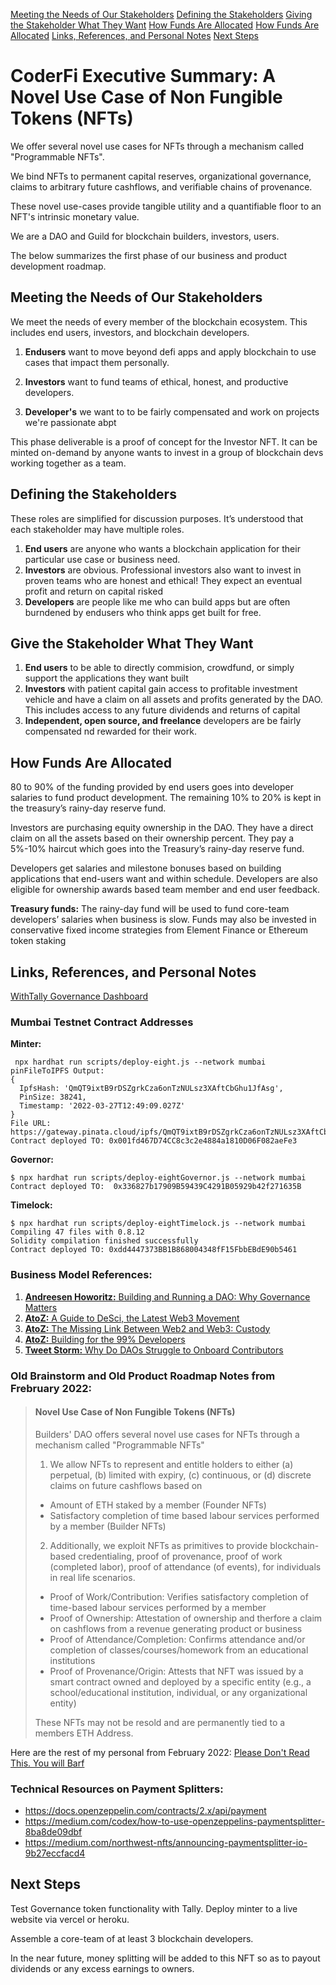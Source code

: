 
[Meeting the Needs of Our Stakeholders](#meeting-the-needs-of-our-stakeholders)
[Defining the Stakeholders](https://github.com/codesport/programmable-nfts#defining-the-stakeholders)
[Giving the Stakeholder What They Want](#giving-the-stakeholder-what-they-want)
[How Funds Are Allocated](https://github.com/codesport/programmable-nfts#how-funds-are-allocated)
[How Funds Are Allocated](https://github.com/codesport/programmable-nfts/blob/master/README.md#how-funds-are-allocated)
[Links, References, and Personal Notes](https://github.com/codesport/programmable-nfts/blob/master/README.md#links-references-and-personal-notes)
[Next Steps](https://github.com/codesport/programmable-nfts/blob/master/README.md#next-steps)

# CoderFi Executive Summary: A Novel Use Case of Non Fungible Tokens (NFTs)  

We offer several novel use cases for NFTs through a mechanism called "Programmable NFTs".

We bind NFTs to permanent capital reserves, organizational governance, claims to arbitrary future cashflows, and verifiable chains of provenance. 

These novel use-cases provide tangible utility and a quantifiable floor to an NFT's intrinsic monetary value.

We are a DAO and Guild for blockchain builders, investors, users. 

The below summarizes the first phase of our business and product development roadmap.
 
## Meeting the Needs of Our Stakeholders

We meet the needs of every member of the blockchain ecosystem. This includes end users, investors, and blockchain developers.  

1. **Endusers** want to move beyond defi apps and apply blockchain to use cases that impact them personally. 

2. **Investors** want to fund teams of ethical, honest, and productive developers. 

3. **Developer's** we want to to be fairly compensated and work on projects we're passionate abpt

This phase deliverable is a proof of concept for the Investor NFT.  It can be minted on-demand by anyone wants to invest in a group of blockchain devs working together as a team.  

## Defining the Stakeholders

These roles are simplified for discussion purposes. It’s understood that each stakeholder may have multiple roles.

1. **End users** are anyone who wants a blockchain application for their particular use case or business need.  
2. **Investors** are obvious. Professional investors also want to invest in proven teams who are honest and ethical! They expect an eventual profit and return on capital risked
3.  **Developers** are people like me who can build apps but are often burndened by endusers who think apps get built for free.

## Give the Stakeholder What They Want

1. **End users** to be able to directly commision, crowdfund, or simply support the applications they want built
2. **Investors** with patient capital gain access to profitable investment vehicle and have a claim on all assets and profits generated by the DAO. This includes access to any future dividends and returns of capital
3. **Independent, open source, and freelance** developers are be fairly compensated nd rewarded for their work.

## How Funds Are Allocated

80 to 90% of the funding provided by end users goes into developer salaries to fund product development.  The remaining 10% to 20% is kept in the treasury’s rainy-day reserve fund.

Investors are purchasing equity ownership in the DAO. They have a direct claim on all the assets based on their ownership percent. They pay a 5%-10% haircut which goes into the Treasury’s rainy-day reserve fund.

Developers get salaries and milestone bonuses based on building applications that end-users want and within schedule. Developers are also eligible for ownership awards based team member and end user feedback.

**Treasury funds:** The rainy-day fund will be used to fund core-team developers’ salaries  when business is slow. Funds may also be invested in conservative fixed income strategies from Element Finance or Ethereum  token staking


## Links, References, and Personal Notes

[WithTally Governance Dashboard](https://www.tally.xyz/governance/eip155:80001:0x336827b17909B59439C4291B05929b42f271635B) 

### Mumbai Testnet Contract Addresses

**Minter:**
```
 npx hardhat run scripts/deploy-eight.js --network mumbai
pinFileToIPFS Output:
{
  IpfsHash: 'QmQT9ixtB9rDSZgrkCza6onTzNULsz3XAftCbGhu1JfAsg',
  PinSize: 38241,
  Timestamp: '2022-03-27T12:49:09.027Z'
}
File URL: https://gateway.pinata.cloud/ipfs/QmQT9ixtB9rDSZgrkCza6onTzNULsz3XAftCbGhu1JfAsg
Contract deployed TO: 0x001fd467D74CC8c3c2e4884a1810D06F082aeFe3
```

**Governor:**
```
$ npx hardhat run scripts/deploy-eightGovernor.js --network mumbai
Contract deployed TO:  0x336827b17909B59439C4291B05929b42f271635B
```

**Timelock:**
```
$ npx hardhat run scripts/deploy-eightTimelock.js --network mumbai
Compiling 47 files with 0.8.12
Solidity compilation finished successfully
Contract deployed TO: 0xdd4447373BB1B868004348fF15FbbEBdE90b5461
```

### Business Model References:

1. [**Andreesen Howoritz:** Building and Running a DAO: Why Governance Matters](https://future.a16z.com/building-and-running-a-dao-why-governance-matters/)
2. [**AtoZ:** A Guide to DeSci, the Latest Web3 Movement](https://future.a16z.com/what-is-decentralized-science-aka-desci)
3. [**AtoZ:**  The Missing Link Between Web2 and Web3: Custody](https://future.a16z.com/missing-link-web2-web3-custody-wallets/)
4. [**AtoZ:**  Building for the 99% Developers](https://future.a16z.com/software-development-building-for-99-developers)
5. [**Tweet Storm:**  Why Do DAOs Struggle to Onboard Contributors](https://twitter.com/jkey_eth/status/1494390904005660675)

### Old Brainstorm and Old Product Roadmap Notes from Frebruary 2022:

> #### Novel Use Case of Non Fungible Tokens (NFTs)
>
> Builders' DAO offers several novel use cases for NFTs through a mechanism called "Programmable NFTs"
> 
> 1. We allow NFTs to represent and entitle holders to either (a) perpetual, (b) limited with expiry, (c) continuous, or (d) discrete claims on future cashflows based on
>
>   * Amount of ETH staked by a member (Founder NFTs)
>   * Satisfactory completion of time based labour services performed by a member (Builder NFTs)
>
> 2. Additionally, we exploit NFTs as primitives to provide blockchain-based credentialing, proof of provenance, proof of work (completed labor), proof of  attendance (of events), for individuals in real life scenarios.  
>
>   * Proof of Work/Contribution: Verifies satisfactory completion of time-based labour services performed by a member
>   * Proof of Ownership: Attestation of ownership and therfore a claim on cashflows from a revenue generating product or business
>   * Proof of Attendance/Completion: Confirms attendance and/or completion of classes/courses/homework from an educational institutions
>   * Proof of Provenance/Origin: Attests that NFT was issued by a smart contract owned and deployed by a specific entity (e.g., a school/educational institution, individual, or any organizational entity)
>
>These NFTs may not be resold and are permanently tied to a members ETH Address.

Here are the rest of my personal from February 2022: [Please Don't Read This. You will Barf](deprecated-road-map.md)

### Technical Resources on Payment Splitters:

* https://docs.openzeppelin.com/contracts/2.x/api/payment
* https://medium.com/codex/how-to-use-openzeppelins-paymentsplitter-8ba8de09dbf
* https://medium.com/northwest-nfts/announcing-paymentsplitter-io-9b27eccfacd4


## Next Steps
Test Governance token functionality with Tally. Deploy minter to a live website via vercel or heroku.

Assemble a core-team of at least 3 blockchain developers.

In the near future, money splitting will be added to this NFT so as to payout dividends or any excess earnings to owners.  

